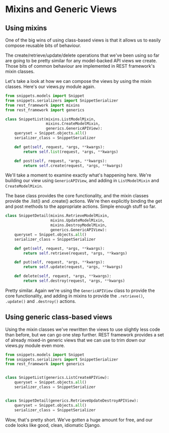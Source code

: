 # Mixins and Generic Views

## Using mixins

One of the big wins of using class-based views is that it allows us to easily
compose reusable bits of behaviour.

The create/retrieve/update/delete operations that we've been using so far are
going to be pretty similar for any model-backed API views we create. Those bits
of common behaviour are implemented in REST framework's mixin classes.

Let's take a look at how we can compose the views by using the mixin classes.
Here's our views.py module again.

```py
from snippets.models import Snippet
from snippets.serializers import SnippetSerializer
from rest_framework import mixins
from rest_framework import generics

class SnippetList(mixins.ListModelMixin,
                  mixins.CreateModelMixin,
                  generics.GenericAPIView):
    queryset = Snippet.objects.all()
    serializer_class = SnippetSerializer

    def get(self, request, *args, **kwargs):
        return self.list(request, *args, **kwargs)

    def post(self, request, *args, **kwargs):
        return self.create(request, *args, **kwargs)
```

We'll take a moment to examine exactly what's happening here. We're building our
view using `GenericAPIView`, and adding in `ListModelMixin` and
`CreateModelMixin`.

The base class provides the core functionality, and the mixin classes provide
the .list() and .create() actions. We're then explicitly binding the get and
post methods to the appropriate actions. Simple enough stuff so far.

```py
class SnippetDetail(mixins.RetrieveModelMixin,
                    mixins.UpdateModelMixin,
                    mixins.DestroyModelMixin,
                    generics.GenericAPIView):
    queryset = Snippet.objects.all()
    serializer_class = SnippetSerializer

    def get(self, request, *args, **kwargs):
        return self.retrieve(request, *args, **kwargs)

    def put(self, request, *args, **kwargs):
        return self.update(request, *args, **kwargs)

    def delete(self, request, *args, **kwargs):
        return self.destroy(request, *args, **kwargs)
```

Pretty similar. Again we're using the `GenericAPIView` class to provide the core
functionality, and adding in mixins to provide the `.retrieve()`, `.update()`
and `.destroy()` actions.

## Using generic class-based views

Using the mixin classes we've rewritten the views to use slightly less code than
before, but we can go one step further. REST framework provides a set of already
mixed-in generic views that we can use to trim down our views.py module even
more.

```py
from snippets.models import Snippet
from snippets.serializers import SnippetSerializer
from rest_framework import generics


class SnippetList(generics.ListCreateAPIView):
    queryset = Snippet.objects.all()
    serializer_class = SnippetSerializer


class SnippetDetail(generics.RetrieveUpdateDestroyAPIView):
    queryset = Snippet.objects.all()
    serializer_class = SnippetSerializer
```

Wow, that's pretty short. We've gotten a huge amount for free, and our code
looks like good, clean, idiomatic Django.
